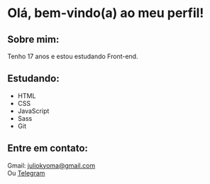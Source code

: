 # Olá, bem-vindo(a) ao meu perfil!
## Sobre mim:
  <p>Tenho 17 anos e estou estudando Front-end.</p>
  
## Estudando:
* HTML
* CSS
* JavaScript
* Sass
* Git

## Entre em contato:
Gmail: juliokyoma@gmail.com <br>
Ou [Telegram](https://t.me/juliokyoma)
